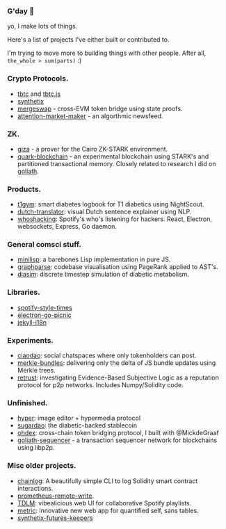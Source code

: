 ### G'day 👋

yo, I make lots of things.

Here's a list of projects I've either built or contributed to. 

I'm trying to move more to building things with other people. After all, `the_whole > sum(parts)` :)

### Crypto Protocols.

 * [tbtc](https://github.com/keep-network/tbtc) and [tbtc.js](https://github.com/keep-network/tbtc.js)
 * [synthetix](https://github.com/Synthetixio/synthetix/)
 * [mergeswap](https://github.com/codyx/mergeswap) - cross-EVM token bridge using state proofs.
 * [attention-market-maker](https://twitter.com/liamzebedee/status/1504354504212647936) - an algorthmic newsfeed.

### ZK.

 * [giza](https://github.com/maxgillett/giza) - a prover for the Cairo ZK-STARK environment.
 * [quark-blockchain](https://github.com/liamzebedee/quark-blockchain) - an experimental blockchain using STARK's and partitioned transactional memory. Closely related to research I did on [goliath](https://github.com/liamzebedee/goliath-blockchain). 

### Products.

 * [t1gym](https://github.com/liamzebedee/t1gym): smart diabetes logbook for T1 diabetics using NightScout.
 * [dutch-translator](https://github.com/liamzebedee/dutch-translator): visual Dutch sentence explainer using NLP.
 * [whoshacking](https://github.com/liamzebedee/whoshacking): Spotify's who's listening for hackers. React, Electron, websockets, Express, Go daemon.

### General comsci stuff.

 * [minilisp](https://github.com/liamzebedee/minilisp): a barebones Lisp implementation in pure JS.
 * [graphparse](https://github.com/liamzebedee/graphparse): codebase visualisation using PageRank applied to AST's.
 * [diasim](https://github.com/liamzebedee/diasim): discrete timestep simulation of diabetic metabolism.

### Libraries.

 * [spotify-style-times](https://github.com/liamzebedee/spotify-style-times)
 * [electron-go-picnic](https://github.com/liamzebedee/electron-go-picnic)
 * [jekyll-i18n](https://github.com/liamzebedee/jekyll-i18n)

### Experiments.

 * [ciaodao](https://github.com/liamzebedee/ciaodao): social chatspaces where only tokenholders can post.
 * [merkle-bundles](https://github.com/liamzebedee/merkle-bundles): delivering only the delta of JS bundle updates using Merkle trees.
 * [retrust](https://github.com/liamzebedee/retrust): investigating Evidence-Based Subjective Logic as a reputation protocol for p2p networks. Includes Numpy/Solidity code.
 
### Unfinished.

 * [hyper](https://github.com/liamzebedee/hyper): image editor + hypermedia protocol
 * [sugardao](https://github.com/liamzebedee/sugardao): the diabetic-backed stablecoin
 * [ohdex](https://github.com/liamzebedee/ohdex): cross-chain token bridging protocol, I built with @MickdeGraaf
 * [goliath-sequencer](https://github.com/liamzebedee/goliath-blockchain/tree/master/sequencer/mvp) - a transaction sequencer network for blockchains using libp2p.

### Misc older projects.

 * [chainlog](https://github.com/liamzebedee/chainlog): A beautifully simple CLI to log Solidity smart contract interactions.
 * [prometheus-remote-write](https://github.com/liamzebedee/prometheus-remote-write).
 * [TDLM](https://github.com/liamzebedee/TDLM): vibealicious web UI for collaborative Spotify playlists.
 * [metric](https://github.com/liamzebedee/metric): innovative new web app for quantified self, sans tables.
 * [synthetix-futures-keepers](https://github.com/Synthetixio/futures-keepers)

<!--
**liamzebedee/liamzebedee** is a ✨ _special_ ✨ repository because its `README.md` (this file) appears on your GitHub profile.

Here are some ideas to get you started:

- 🔭 I’m currently working on ...
- 🌱 I’m currently learning ...
- 👯 I’m looking to collaborate on ...
- 🤔 I’m looking for help with ...
- 💬 Ask me about ...
- 📫 How to reach me: ...
- 😄 Pronouns: ...
- ⚡ Fun fact: ...
-->
